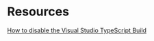 
# Resources

[How to disable the Visual Studio TypeScript Build](https://github.com/TypeStrong/grunt-ts/blob/master/docs/DisableVisualStudioBuild.md)
